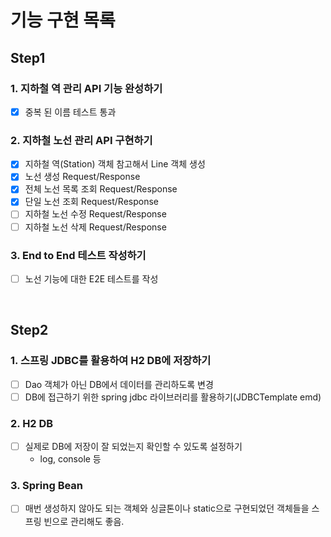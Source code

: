# 기능 구현 목록

## Step1
### 1. 지하철 역 관리 API 기능 완성하기
- [x] 중복 된 이름 테스트 통과

### 2. 지하철 노선 관리 API 구현하기
- [x] 지하철 역(Station) 객체 참고해서 Line 객체 생성
- [x] 노선 생성 Request/Response
- [x] 전체 노선 목록 조회 Request/Response
- [x] 단일 노선 조회 Request/Response
- [ ] 지하철 노선 수정 Request/Response
- [ ] 지하철 노선 삭제 Request/Response
  
### 3. End to End 테스트 작성하기
- [ ] 노선 기능에 대한 E2E 테스트를 작성

<br>

## Step2
### 1. 스프링 JDBC를 활용하여 H2 DB에 저장하기
- [ ] Dao 객체가 아닌 DB에서 데이터를 관리하도록 변경
- [ ] DB에 접근하기 위한 spring jdbc 라이브러리를 활용하기(JDBCTemplate emd)

### 2. H2 DB
- [ ] 실제로 DB에 저장이 잘 되었는지 확인할 수 있도록 설정하기
    - log, console 등
    
### 3. Spring Bean
- [ ] 매번 생성하지 않아도 되는 객체와 싱글톤이나 static으로 구현되었던 객체들을 스프링 빈으로 관리해도 좋음.